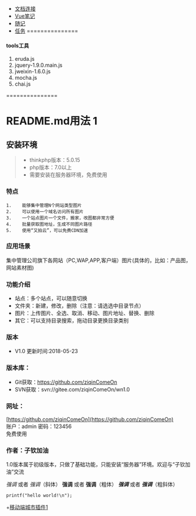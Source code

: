 + [文档连接](https://github.com/Even8/md/tree/main/%E6%96%87%E6%A1%A3%E8%BF%9E%E6%8E%A5)
+ [Vue笔记](https://github.com/Even8/md/tree/main/Vue%E7%AC%94%E8%AE%B0)
+ [随记](https://github.com/Even8/md/tree/main/%E9%9A%8F%E8%AE%B0)
+ [任务](https://github.com/Even8/md/tree/main/%E4%BB%BB%E5%8A%A1)
===============
#### tools工具
1. eruda.js
2. jquery-1.9.0.main.js
3. jweixin-1.6.0.js
4. mocha.js
5. chai.js

===============
# README.md用法 1
## 安装环境
 
>+ thinkphp版本：5.0.15
>+ php版本：7.0以上
>+ 需要安装在服务器环境，免费使用
 
 
### 特点
~~~
1.    能够集中管理N个网站类型图片
2.    可以使用一个域名访问所有图片
3.    一个站点图片一个文件，搬家，改图都非常方便
4.    批量获取图地址，生成不同图片路径
5.    使用“又拍云”，可以免费CDN加速
~~~
 
### 应用场景
集中管理公司旗下各网站（PC,WAP,APP,客户端）图片(具体的，比如：产品图，网站素材图)
 
### 功能介绍
+ 站点：多个站点，可以随意切换
+ 文件夹：新建，修改，删除（注意：请选选中目录节点）
+ 图片：上传图片、全选、取消、移动、图片地址、替换、删除
+ 其它：可以支持目录搜索，拖动目录更换目录类别
 
 
### 版本
+ V1.0       更新时间:2018-05-23
 
### 版本库：
+ Git获取：https://github.com/ziqinComeOn
+ SVN获取：svn://gitee.com/ziqinComeOn/wn1.0
 
### 网址：
[https://github.com/ziqinComeOn](https://github.com/ziqinComeOn)
 <br>
账户：admin  密码：123456<br>
免费使用
 
 
### 作者：子钦加油
1.0版本属于初级版本，只做了基础功能，只能安装“服务器”环境。欢迎与“子钦加油”交流
 
*强调* 或者 _强调_（斜体）
**强调** 或者 __强调__（粗体）
***强调*** 或者 ___强调___（粗斜体）

`printf("hello world!\n");`


+[移动端城市插件1](https://www.jq22.com/jquery-info16983)

